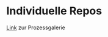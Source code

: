 # Individuelle Repos

<a href="https://www.figma.com/proto/cK9Fj7XMI76GS9lZItXi1J/Prozessgalerie?page-id=0%3A1&node-id=0%3A1&scaling=scale-down">Link</a> zur Prozessgalerie
